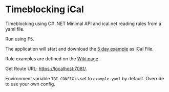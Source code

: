 # Timeblocking iCal

Timeblocking using C# .NET Minimal API and ical.net reading rules from a yaml file.

Run using F5.

The application will start and download the [5 day example](https://github.com/rianjs/ical.net/wiki) as iCal File.

Rule examples are defined on the [Wiki page](https://github.com/rianjs/ical.net/wiki/Working-with-recurring-elements).

Get Route URL: [https://localhost:7081/](https://localhost:7081/).

Environment variable `TBI_CONFIG` is set to `example.yaml` by default. Override to use your own config.
